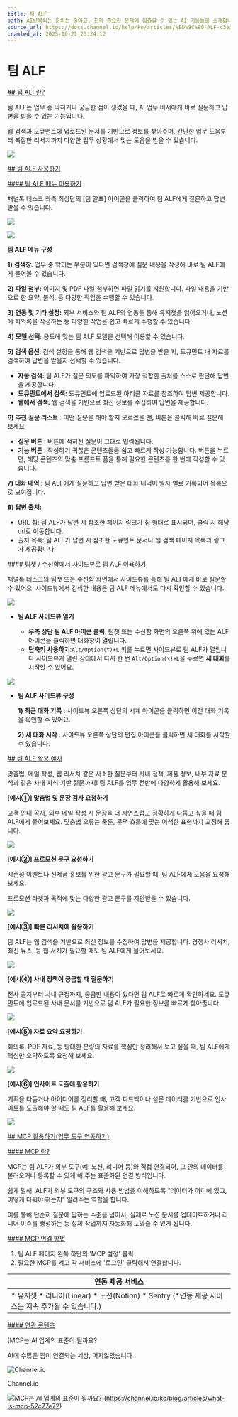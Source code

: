 ```yaml
---
title: 팀 ALF
path: AI반복되는 문의는 줄이고, 진짜 중요한 문제에 집중할 수 있는 AI 기능들을 소개합니다.12개의 아티클 > 팀 ALF업무 중 궁금한 점이 생겼을 때 물어볼 수 있는 채널톡 팀 ALF에 대해 안내드려요3개의 아티클 > 팀 ALF업무 중 궁금한 점이 생겼을 때 AI 업무 비서, 팀 ALF가 업무를 빠르고 똑똑하게 도와드립니다.
source_url: https://docs.channel.io/help/ko/articles/%ED%8C%80-ALF-c3ea989d
crawled_at: 2025-10-21 23:24:12
---
```


# 팀 ALF

[## 팀 ALF란?](#팀-alf란?-)

팀 ALF는 업무 중 막히거나 궁금한 점이 생겼을 때, AI 업무 비서에게 바로 질문하고 답변을 받을 수 있는 기능입니다.

웹 검색과 도큐먼트에 업로드된 문서를 기반으로 정보를 찾아주며, 간단한 업무 도움부터 복잡한 리서치까지 다양한 업무 상황에서 맞는 도움을 받을 수 있습니다.

![](https://cf.channel.io/document/spaces/6/articles/162691/revisions/483672/usermedia/689c4776b85260e87931)

[## 팀 ALF 사용하기](#팀-alf-사용하기)

[#### 팀 ALF 메뉴 이용하기](#팀-alf-메뉴-이용하기-)

채널톡 데스크 좌측 최상단의 [팀 알프] 아이콘을 클릭하여 팀 ALF에게 질문하고 답변 받을 수 있습니다.

![](https://cf.channel.io/document/spaces/6/articles/162691/revisions/483672/usermedia/689c477cee1c3e927400)

![](https://cf.channel.io/document/spaces/6/articles/162691/revisions/616644/usermedia/68ddd48c01846f81da02)

**팀 ALF 메뉴 구성**

**1) 검색창**: 업무 중 막히는 부분이 있다면 검색창에 질문 내용을 작성해 바로 팀 ALF에게 물어볼 수 있습니다.

**2) 파일 첨부:** 이미지 및 PDF 파일 첨부하면 파일 읽기를 지원합니다. 파일 내용을 기반으로 한 요약, 분석, 등 다양한 작업을 수행할 수 있습니다.

**3) 연동 및 기타 설정:** 외부 서비스와 팀 ALF의 연동을 통해 유저챗을 읽어오거나, 노션에 회의록을 작성하는 등 다양한 작업을 쉽고 빠르게 수행할 수 있습니다.

**4) 모델 선택:** 용도에 맞는 팀 ALF 모델을 선택해 이용할 수 있습니다.

**5) 검색 옵션**: 검색 설정을 통해 웹 검색을 기반으로 답변을 받을 지, 도큐먼트 내 자료를 검색하여 답변을 받을지 선택할 수 있습니다.

* **자동 검색:** 팀 ALF가 질문 의도를 파악하여 가장 적합한 출처를 스스로 판단해 답변을 제공합니다.
* **도큐먼트에서 검색:** 도큐먼트에 업로드된 아티클 자료를 참조하여 답변 제공합니다.
* **웹에서 검색:** 웹 검색을 기반으로 최신 정보를 수집하여 답변을 제공합니다.

**6) 추천 질문 리스트** : 어떤 질문을 해야 할지 모르겠을 땐, 버튼을 클릭해 바로 질문해 보세요

* **질문 버튼** : 버튼에 적혀진 질문이 그대로 입력됩니다.
* **기능 버튼** : 작성하기 귀찮은 콘텐츠들을 쉽고 빠르게 작성 가능합니다. 버튼을 누르면, 해당 콘텐츠의 맞춤 프롬프트 폼을 통해 필요한 콘텐츠를 한 번에 작성할 수 있습니다.

**7) 대화 내역** : 팀 ALF에게 질문하고 답변 받은 대화 내역이 일자 별로 기록되어 목록으로 보여집니다.

**8) 답변 출처:**

* URL 칩: 팀 ALF가 답변 시 참조한 페이지 링크가 칩 형태로 표시되며, 클릭 시 해당 url로 이동합니다.
* 출처 목록: 팀 ALF가 답변 시 참조한 도큐먼트 문서나 웹 검색 페이지 목록과 링크가 제공됩니다.

[#### 팀챗 / 수신함에서 사이드뷰로 팀 ALF 이용하기](#팀챗-/-수신함에서-사이드뷰로-팀-alf-이용하기-)

채널톡 데스크의 팀챗 또는 수신함 화면에서 사이드뷰를 통해 팀 ALF에게 바로 질문할 수 있어요. 사이드뷰에서 검색한 내용은 팀 ALF 메뉴에서도 다시 확인할 수 있습니다.

![](https://cf.channel.io/document/spaces/6/articles/162691/revisions/342101/usermedia/685011d8b76daf2a4e22)

* **팀 ALF 사이드뷰 열기**

  * **우측 상단 팀 ALF 아이콘 클릭**: 팀챗 또는 수신함 화면의 오른쪽 위에 있는 ALF 아이콘을 클릭하면 대화창이 열립니다.
  * **단축키 사용하기**:`Alt/Option(⌥)+L` 키를 누르면 사이드뷰로 팀 ALF가 열립니다.사이드뷰가 열린 상태에서 다시 한 번 `Alt/Option(⌥)+L`을 누르면 **새 대화**를 시작할 수 있어요.

![](https://cf.channel.io/document/spaces/6/articles/162691/revisions/342101/usermedia/685011dcdc14abf8d5a2)

* **팀 ALF 사이드뷰 구성**

  **1) 최근 대화 기록 :** 사이드뷰 오른쪽 상단의 시계 아이콘을 클릭하면 이전 대화 기록을 확인할 수 있어요.

  **2) 새 대화 시작** : 사이드뷰 오른쪽 상단의 편집 아이콘을 클릭하면 새 대화를 시작할 수 있습니다.

[## 팀 ALF 활용 예시](#팀-alf--활용-예시-)

맞춤법, 메일 작성, 웹 리서치 같은 사소한 질문부터 사내 정책, 제품 정보, 내부 자료 분석과 같은 사내 지식 기반 질문까지! 팀 ALF를 업무 전반에 다양하게 활용해 보세요.

**[예시①] 맞춤법 및 문장 검사 요청하기**

고객 안내 공지, 외부 메일 작성 시 문장을 더 자연스럽고 정확하게 다듬고 싶을 때 팀 ALF에게 물어보세요. 맞춤법 오류는 물론, 문맥 흐름에 맞는 어색한 표현까지 교정해 줍니다.

![](https://cf.channel.io/document/spaces/6/articles/162691/revisions/283311/usermedia/6811ac8f1275fc43e7ab)

**[예시②] 프로모션 문구 요청하기**

시즌성 이벤트나 신제품 홍보를 위한 광고 문구가 필요할 때, 팀 ALF에게 도움을 요청해 보세요.

프로모션 타겟과 목적에 맞는 다양한 광고 문구를 제안받을 수 있습니다.

![](https://cf.channel.io/document/spaces/6/articles/162691/revisions/283311/usermedia/6810c9e905b29209e92b)

**[예시③]** **빠른 리서치에 활용하기**

팀 ALF는 웹 검색을 기반으로 최신 정보를 수집하여 답변을 제공합니다. 경쟁사 리서치, 최신 뉴스, 등 웹 서치가 필요할 때도 팀 ALF에게 물어보세요.

![](https://cf.channel.io/document/spaces/6/articles/162691/revisions/283311/usermedia/6810c9ff922006af3e81)

**[예시④] 사내 정책이 궁금할 때 질문하기**

전사 공지부터 사내 규정까지, 궁금한 내용이 있다면 팀 ALF로 빠르게 확인하세요. 도큐먼트에 업로드된 사내 문서를 기반으로 팀 ALF가 필요한 정보를 빠르게 찾아줍니다.

![](https://cf.channel.io/document/spaces/6/articles/162691/revisions/616644/usermedia/68ddd4a66a99733db373)

**[예시⑤] 자료 요약 요청하기**

회의록, PDF 자료, 등 방대한 분량의 자료를 핵심만 정리해서 보고 싶을 때, 팀 ALF에게 핵심만 요약하도록 요청해 보세요.

![](https://cf.channel.io/document/spaces/6/articles/162691/revisions/283311/usermedia/6810ca15e8741616917b)

**[예시⑥] 인사이트 도출에 활용하기**

기획을 다듬거나 아이디어를 정리할 때, 고객 피드백이나 설문 데이터를 기반으로 인사이트를 도출해야 할 때도 팀 ALF를 활용해 보세요.

![](https://cf.channel.io/document/spaces/6/articles/162691/revisions/283311/usermedia/681181ed796018740cad)

[## MCP 활용하기(업무 도구 연동하기)](#mcp-활용하기(업무-도구-연동하기)-)

[#### MCP 란?](#mcp-란?)

MCP는 팀 ALF가 외부 도구(예: 노션, 리니어 등)와 직접 연결되어, 그 안의 데이터를 불러오거나 등록할 수 있게 해 주는 표준화된 연결 방식입니다.

쉽게 말해, ALF가 외부 도구의 구조와 사용 방법을 이해하도록 “데이터가 어디에 있고, 어떻게 다뤄야 하는지” 알려주는 역할을 합니다.

이를 통해 단순히 질문에 답하는 수준을 넘어서, 실제로 노션 문서를 업데이트하거나 리니어 이슈를 생성하는 등 실제 작업까지 자동화해 도와줄 수 있게 됩니다.

[#### MCP 연결 방법](#mcp-연결-방법)

1. 팀 ALF 페이지 왼쪽 하단의 'MCP 설정' 클릭
2. 필요한 MCP를 켜고 각 서비스에 '로그인' 클릭해서 연결합니다.

| **연동 제공 서비스** |
| --- |
| * 유저챗 * 리니어(Linear) * 노션(Notion) * Sentry   (\*연동 제공 서비스는 지속 추가될 수 있습니다.) |

[#### 연관 콘텐츠](#연관-콘텐츠)

[MCP는 AI 업계의 표준이 될까요?

AI에 수많은 앱이 연결되는 세상, 머지않았습니다

![Channel.io](https://channel.io/favicon.ico)

Channel.io

![MCP는 AI 업계의 표준이 될까요?](https://cf.channel.io/thumb/2800x1464,cover,webp/web_page/1/686721787264ae8a1526/tmp-4016638930.jpeg)](https://channel.io/ko/blog/articles/what-is-mcp-52c77e72)